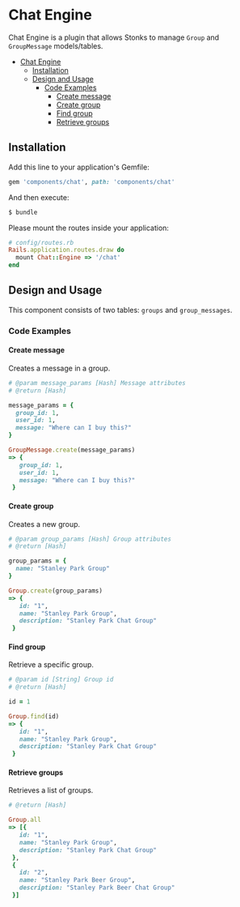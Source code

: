 # Chat Engine

Chat Engine is a plugin that allows Stonks to manage `Group` and `GroupMessage` models/tables.

- [Chat Engine](#chat-engine)
  - [Installation](#installation)
  - [Design and Usage](#design-and-usage)
    - [Code Examples](#code-examples)
      - [Create message](#create-message)
      - [Create group](#create-group)
      - [Find group](#find-group)
      - [Retrieve groups](#retrieve-groups)

## Installation

Add this line to your application's Gemfile:

```ruby
gem 'components/chat', path: 'components/chat'
```

And then execute:
```bash
$ bundle
```

Please mount the routes inside your application:

```ruby
# config/routes.rb
Rails.application.routes.draw do
  mount Chat::Engine => '/chat'
end
```

## Design and Usage

This component consists of two tables: `groups` and `group_messages`.

### Code Examples

#### Create message

Creates a message in a group.

```ruby
# @param message_params [Hash] Message attributes
# @return [Hash]

message_params = {
  group_id: 1,
  user_id: 1,
  message: "Where can I buy this?"
}

GroupMessage.create(message_params)
=> {
   group_id: 1,
   user_id: 1,
   message: "Where can I buy this?"
 }
```

#### Create group

Creates a new group.

```ruby
# @param group_params [Hash] Group attributes
# @return [Hash]

group_params = {
  name: "Stanley Park Group"
}

Group.create(group_params)
=> {
   id: "1",
   name: "Stanley Park Group",
   description: "Stanley Park Chat Group"
 }
```

#### Find group

Retrieve a specific group.

```ruby
# @param id [String] Group id
# @return [Hash]

id = 1

Group.find(id)
=> {
   id: "1",
   name: "Stanley Park Group",
   description: "Stanley Park Chat Group"
 }
```

#### Retrieve groups

Retrieves a list of groups.

```ruby
# @return [Hash]

Group.all
=> [{
   id: "1",
   name: "Stanley Park Group",
   description: "Stanley Park Chat Group"
 },
 {
   id: "2",
   name: "Stanley Park Beer Group",
   description: "Stanley Park Beer Chat Group"
 }]
```
